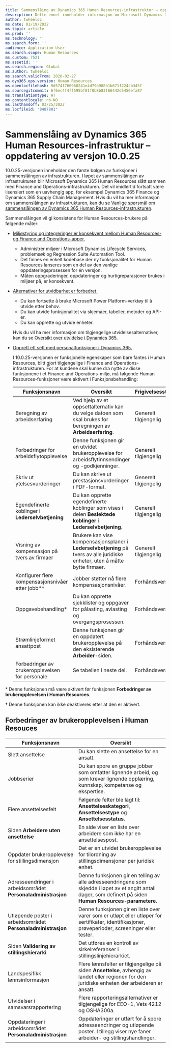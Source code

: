 ```yaml
---
title: Sammenslåing av Dynamics 365 Human Resources-infrastruktur – oppdatering av versjon 10.0.25
description: Dette emnet inneholder informasjon om Microsoft Dynamics 365 Human Resources, versjon 10.0.25, som inneholder den første bølgen av funksjoner i sammenslåingen av infrastrukturen.
author: twheeloc
ms.date: 01/19/2022
ms.topic: article
ms.prod: ''
ms.technology: ''
ms.search.form: ''
audience: Application User
ms.search.scope: Human Resources
ms.custom: 7521
ms.assetid: ''
ms.search.region: Global
ms.author: twheeloc
ms.search.validFrom: 2020-02-27
ms.dyn365.ops.version: Human Resources
ms.openlocfilehash: 9d574f760960241e4d79a988b1b671f224cb345f
ms.sourcegitcommit: 6f6ec4f4ff595bf81f0b8b83f66442d5456efa87
ms.translationtype: HT
ms.contentlocale: nb-NO
ms.lasthandoff: 03/25/2022
ms.locfileid: "8487801"
---
```

# <a name="dynamics-365-human-resources-infrastructure-merge---release-10025-update"></a>Sammenslåing av Dynamics 365 Human Resources-infrastruktur – oppdatering av versjon 10.0.25

10.0.25-versjonen inneholder den første bølgen av funksjoner i sammenslåingen av infrastrukturen. I løpet av sammenslåingen av infrastrukturen blir Microsoft Dynamics 365 Human Resources slått sammen med Finance and Operations-infrastrukturen. Det vil imidlertid fortsatt være lisensiert som en uavhengig app, for eksempel Dynamics 365 Finance og Dynamics 365 Supply Chain Management. Hvis du vil ha mer informasjon om sammenslåingen av infrastrukturen, kan du se [Vanlige spørsmål om sammenslåingen av Dynamics 365 Human Resources-infrastrukturen](../human-resources/hr-infrastructure-merge-faq.md).

Sammenslåingen vil gi konsistens for Human Resources-brukere på følgende måter:

- [Miljøstyring og integreringer er konsekvent mellom Human Resources- og Finance and Operations-apper.](/dynamics365-release-plan/2021wave2/human-resources/dynamics365-human-resources/consistent-environment-management-integrations-between-human-resources-finance-operations-apps)

    - Administrer miljøer i Microsoft Dynamics Lifecycle Services, problemsøk og Regression Suite Automation Tool.
    - Det finnes en enkelt kodebase der ny funksjonalitet for Human Resources lanseres som en del av den vanlige oppdateringsprosessen for én versjon.
    - Måten oppgraderinger, oppdateringer og hurtigreparasjoner brukes i miljøer på, er konsekvent.

- [Alternativer for utvidbarhet er forbedret.](/dynamics365-release-plan/2021wave2/human-resources/dynamics365-human-resources/improve-extensibility-options)

    - Du kan fortsette å bruke Microsoft Power Platform-verktøy til å utvide etter behov.
    - Du kan utvide funksjonalitet via skjemaer, tabeller, metoder og API-er.
    - Du kan opprette og utvide enheter.

    Hvis du vil ha mer informasjon om tilgjengelige utvidelsesalternativer, kan du se [Oversikt over utvidelse i Dynamics 365](../fin-ops-core/dev-itpro/extensibility/extensibility-home-page.md).

- [Opprett ett sett med personalfunksjoner i Dynamics 365.](/dynamics365-release-plan/2021wave2/human-resources/dynamics365-human-resources/create-one-set-human-resources-capabilities-within-dynamics-365)

    I 10.0.25-versjonen er funksjonelle egenskaper som bare fantes i Human Resources, blitt gjort tilgjengelige i Finance and Operations-infrastrukturen. For at kundene skal kunne dra nytte av disse funksjonene i et Finance and Operations-miljø, må følgende Human Resources-funksjoner være aktivert i Funksjonsbehandling:

    | Funksjonsnavn | Oversikt | Frigivelsesstatus | 
    |--------------|----------|----------------| 
    | Beregning av arbeidserfaring | Ved hjelp av et oppsettalternativ kan du velge datoen som skal brukes for beregningen av **Arbeidserfaring**. | Generelt tilgjengelig | 
    | Forbedringer for arbeidsflytopplevelse | Denne funksjonen gir en utvidet brukeropplevelse for arbeidsflytinnsendinger og -godkjenninger. | Generelt tilgjengelig | 
    | Skriv ut ytelsesvurderinger | Du kan skrive ut prestasjonsvurderinger i PDF-format. | Generelt tilgjengelig | 
    | Egendefinerte koblinger i **Lederselvbetjening** | Du kan opprette egendefinerte koblinger som vises i delen **Beslektede koblinger** i **Lederselvbetjening**. | Generelt tilgjengelig | 
    | Visning av kompensasjon på tvers av firmaer | Brukere kan vise kompensasjonsplaner i **Lederselvbetjening** på tvers av alle juridiske enheter, uten å måtte bytte firmaer. | Generelt tilgjengelig | 
    | Konfigurer flere kompensasjonsnivåer etter jobb\*&dagger; | Jobber støtter nå flere kompensasjonsnivåer. | Forhåndsversjon | 
    | Oppgavebehandling\* | Du kan opprette sjekklister og oppgaver for pålasting, avlasting og overgangsprosessen. | Forhåndsversjon | 
    | Strømlinjeformet ansattpost | Denne funksjonen gir en oppdatert brukeropplevelse på den eksisterende **Arbeider**-siden. | Forhåndsversjon | 
    | Forbedringer av brukeropplevelsen for personale | Se tabellen i neste del.  | Forhåndsversjon | 

\* Denne funksjonen må være aktivert før funksjonen **Forbedringer av brukeropplevelsen i Human Resources**.

&dagger; Denne funksjonen kan ikke deaktiveres etter at den er aktivert.

## <a name="human-resource-user-experience-enhancements"></a>Forbedringer av brukeropplevelsen i Human Resouces

| Funksjonsnavn | Oversikt | 
|--------------|----------| 
| Slett ansettelse | Du kan slette en ansettelse for en ansatt. | 
| Jobbserier | Du kan spore en gruppe jobber som omfatter lignende arbeid, og som krever lignende opplæring, kunnskap, kompetanse og ekspertise. | 
| Flere ansettelsesfelt | Følgende felter ble lagt til: **Ansettelseskategori**, **Ansettelsestype** og **Ansettelsesstatus**. | 
| Siden **Arbeidere uten ansettelse** | En side viser en liste over arbeidere som ikke har en ansettelsespost. | 
| Oppdater brukeropplevelse for stillingsdimensjon | Det er en utvidet brukeropplevelse for tilordning av stillingsdimensjoner per juridisk enhet. | 
| Adresseendringer i arbeidsområdet **Personaladministrasjon** | Denne funksjonen gir en telling av alle adresseendringene som skjedde i løpet av et angitt antall dager, som definert på siden **Human Resources-parametere**. | 
| Utløpende poster i arbeidsområdet **Personaladministrasjon** | Denne funksjonen gir en liste over varer som er utløpt eller utløper for sertifikater, identifikasjoner, prøveperioder, screeninger eller tester. | 
| Siden **Validering av stillingshierarki** | Det utføres en kontroll av sirkelreferanser i stillingslinjehierarkiet. | 
| Landspesifikk lønnsinformasjon | Flere lønnsfelter er tilgjengelige på siden **Ansettelse**, avhengig av landet eller regionen for den juridiske enheten der arbeideren er ansatt. | 
| Utvidelser i samsvarsrapportering | Flere rapporteringsalternativer er tilgjengelige for EEO-1, Vets 4212 og OSHA300a. | 
| Oppdateringer i arbeidsområdet **Personaladministrasjon** | Oppdateringer er utført for å spore adresseendringer og utløpende poster. I tillegg viser nye faner arbeider- og stillingshandlinger. | 
